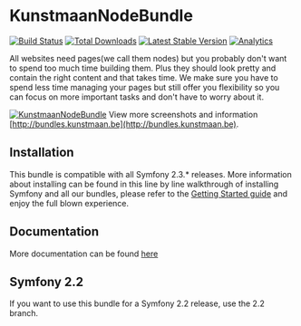 # KunstmaanNodeBundle

[![Build Status](https://travis-ci.org/Kunstmaan/KunstmaanNodeBundle.png?branch=master)](http://travis-ci.org/Kunstmaan/KunstmaanNodeBundle)
[![Total Downloads](https://poser.pugx.org/kunstmaan/node-bundle/downloads.png)](https://packagist.org/packages/kunstmaan/node-bundle)
[![Latest Stable Version](https://poser.pugx.org/kunstmaan/node-bundle/v/stable.png)](https://packagist.org/packages/kunstmaan/node-bundle)
[![Analytics](https://ga-beacon.appspot.com/UA-3160735-7/Kunstmaan/KunstmaanNodeBundle)](https://github.com/igrigorik/ga-beacon)


All websites need pages(we call them nodes) but you probably don't want to spend too much time building them. Plus they should look pretty and contain the right content and that takes time. We make sure you have to spend less time managing your pages but still offer you flexibility so you can focus on more important tasks and don't have to worry about it.

[![KunstmaanNodeBundle](http://bundles.kunstmaan.be/bundles/kunstmaankunstmaanbundles/img/features/tree.png)](http://bundles.kunstmaan.be)
View more screenshots and information [http://bundles.kunstmaan.be](http://bundles.kunstmaan.be).

## Installation

This bundle is compatible with all Symfony 2.3.* releases. More information about installing can be found in this line by line walkthrough of installing Symfony and all our bundles, please refer to the [Getting Started guide](http://bundles.kunstmaan.be/doc/01_GettingStarted.html) and enjoy the full blown experience.

## Documentation

More documentation can be found [here](https://github.com/Kunstmaan/KunstmaanNodeBundle/blob/master/Resources/doc/NodeBundle.md)

## Symfony 2.2

If you want to use this bundle for a Symfony 2.2 release, use the 2.2 branch.

